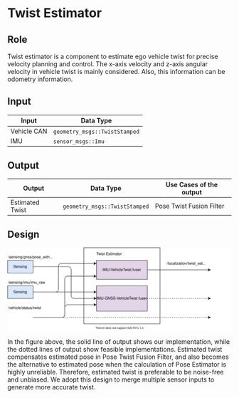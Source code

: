 Twist Estimator
==============

## Role

Twist estimator is a component to estimate ego vehicle twist for precise velocity planning and control. The x-axis velocity and z-axis angular velocity in vehicle twist is mainly considered. Also, this information can be odometry information. 

## Input

| Input          | Data Type                                            |
|----------------|------------------------------------------------------|
| Vehicle CAN    | `geometry_msgs::TwistStamped`                        |
| IMU            | `sensor_msgs::Imu`                                   |

## Output

| Output            | Data Type                                   | Use Cases of the output         |
|-------------------|---------------------------------------------|---------------------------------|
| Estimated Twist   | `geometry_msgs::TwistStamped`               | Pose Twist Fusion Filter        |

## Design
 
![Twist_Estimator](/img/Twist_Estimator.svg)

In the figure above, the solid line of output shows our implementation, while the dotted lines of output show feasible implementations. Estimated twist compensates estimated pose in Pose Twist Fusion Filter, and also becomes the alternative to estimated pose when the calculation of Pose Estimator is highly unreliable. Therefore, estimated twist is preferable to be noise-free and unbiased. We adopt this design to merge multiple sensor inputs to generate more accurate twist.


